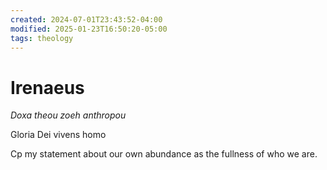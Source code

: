 ```yaml
---
created: 2024-07-01T23:43:52-04:00
modified: 2025-01-23T16:50:20-05:00
tags: theology
---
```


# Irenaeus

*Doxa  theou zoeh anthropou*

Gloria Dei vivens homo

Cp my statement about our own abundance as the fullness of who we are.
